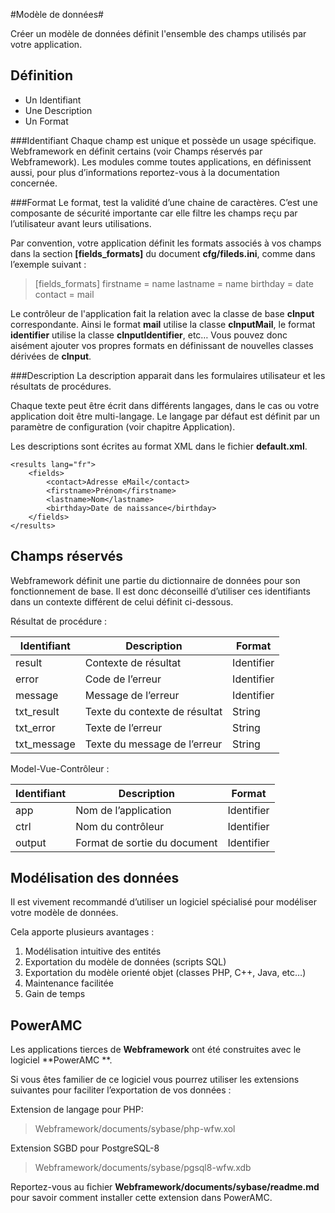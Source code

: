 #Modèle de données#

Créer un modèle de données définit l'ensemble des champs utilisés par votre application.

Définition
----------
  * Un Identifiant
  * Une Description
  * Un Format

###Identifiant
Chaque champ est unique et possède un usage spécifique. Webframework en définit certains (voir Champs réservés par Webframework). Les modules comme toutes applications, en définissent aussi, pour plus d’informations reportez-vous à la documentation concernée.

###Format
Le format, test la validité d’une chaine de caractères. C’est une composante de sécurité importante car elle filtre les champs reçu par l’utilisateur avant leurs utilisations.

Par convention, votre application définit les formats associés à vos champs dans la section **[fields_formats]** du document **cfg/fileds.ini**, comme dans l’exemple suivant :

> [fields_formats]
> firstname = name
> lastname = name
> birthday = date
> contact = mail

Le contrôleur de l'application fait la relation avec la classe de base **cInput** correspondante. Ainsi le format **mail** utilise la classe **cInputMail**, le format **identifier** utilise la classe **cInputIdentifier**, etc… Vous pouvez donc aisément ajouter vos propres formats en définissant de nouvelles classes dérivées de **cInput**.

###Description
La description apparait dans les formulaires utilisateur et les résultats de procédures.

Chaque texte peut être écrit dans différents langages, dans le cas ou votre application doit être multi-langage. Le langage par défaut est définit par un paramètre de configuration (voir chapitre Application).

Les descriptions sont écrites au format XML dans le fichier **default.xml**.

    <results lang="fr">
        <fields>
            <contact>Adresse eMail</contact>
            <firstname>Prénom</firstname>
            <lastname>Nom</lastname>
            <birthday>Date de naissance</birthday>
        </fields>
    </results>


Champs réservés
---------------
Webframework définit une partie du dictionnaire de données pour son fonctionnement de base. Il est donc déconseillé d’utiliser ces identifiants dans un contexte différent de celui définit ci-dessous.

Résultat de procédure :

| Identifiant | Description                   | Format     |
|-------------|-------------------------------|----------- |
| result      | Contexte de résultat          | Identifier |
| error       | Code de l’erreur              | Identifier |
| message     | Message de l’erreur           | Identifier |
| txt_result  | Texte du contexte de résultat | String     |
| txt_error   | Texte de l’erreur             | String     |
| txt_message | Texte du message de l’erreur  | String     |

Model-Vue-Contrôleur :

| Identifiant | Description                   | Format     |
|-------------|-------------------------------|----------- |
| app 	      | Nom de l’application 	      | Identifier |
| ctrl 	      | Nom du contrôleur 	          | Identifier |
| output      | Format de sortie du document  | Identifier |


Modélisation des données
------------------------
Il est vivement recommandé d’utiliser un logiciel spécialisé pour modéliser votre modèle de données.

Cela apporte plusieurs avantages :

1. Modélisation intuitive des entités
2. Exportation du modèle de données (scripts SQL)
3. Exportation du modèle orienté objet (classes PHP, C++, Java, etc…)
4. Maintenance facilitée
5. Gain de temps


PowerAMC
---------------
Les applications tierces de **Webframework** ont été construites avec le logiciel **PowerAMC **.

Si vous êtes familier de ce logiciel vous pourrez utiliser les extensions suivantes pour faciliter l’exportation de vos données :

Extension de langage pour PHP:
> Webframework/documents/sybase/php-wfw.xol

Extension SGBD pour PostgreSQL-8
> Webframework/documents/sybase/pgsql8-wfw.xdb

Reportez-vous au fichier **Webframework/documents/sybase/readme.md** pour savoir comment installer cette extension dans PowerAMC.
